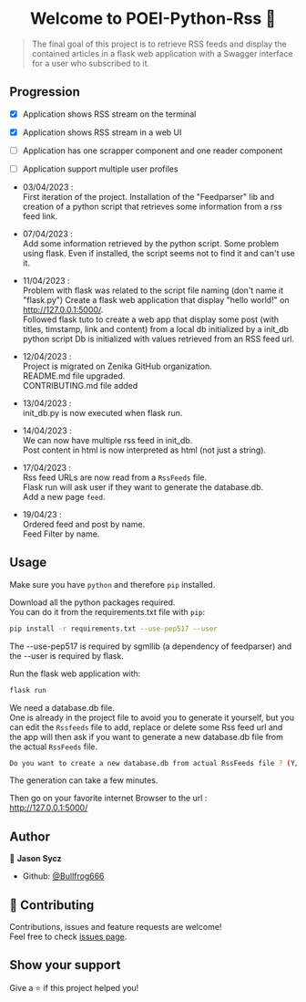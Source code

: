 <h1 align="center">Welcome to POEI-Python-Rss 👋</h1>


> The final goal of this project is to retrieve RSS feeds and display the contained articles in a flask web application with a Swagger interface for a user who subscribed to it.

## Progression

- [x]  Application shows RSS stream on the terminal
- [x]  Application shows RSS stream in a web UI
- [ ]  Application has one scrapper component and one reader component
- [ ]  Application support multiple user profiles


- 03/04/2023 :<br>
First iteration of the project.
Installation of the "Feedparser" lib and creation of a python script that retrieves some information from a rss feed link.<br>

- 07/04/2023 :<br>
Add some information retrieved by the python script.
Some problem using flask. Even if installed, the script seems not to find it and can't use it.<br>

- 11/04/2023 :<br>
Problem with flask was related to the script file naming (don't name it "flask.py")
Create a flask web application that display "hello world!" on http://127.0.0.1:5000/. <br>
Followed flask tuto to create a web app that display some post (with titles, timstamp, link and content) from a local db initialized by a init_db python script
Db is initialized with values retrieved from an RSS feed url.<br>

- 12/04/2023 :<br>
  Project is migrated on Zenika GitHub organization.<br>README.md file upgraded.<br>CONTRIBUTING.md file added<br>

- 13/04/2023 :<br>
  init_db.py is now executed when flask run.<br>

- 14/04/2023 :<br>
  We can now have multiple rss feed in init_db.<br>Post content in html is now interpreted as html (not just a string).<br>

- 17/04/2023 :<br>
  Rss feed URLs are now read from a `RssFeeds` file.<br>Flask run will ask user if they want to generate the database.db.<br>Add a new page `feed`.<br>

- 19/04/23 :<br>
  Ordered feed and post by name.<br>Feed Filter by name.<br>

## Usage

Make sure you have `python` and therefore `pip` installed.<br>

Download all the python packages required.<br>You can do it from the requirements.txt file with `pip`:
```sh
pip install -r requirements.txt --use-pep517 --user
```
The --use-pep517 is required by sgmllib (a dependency of feedparser) and the --user is required by flask.<br>

Run the flask web application with:
```sh
flask run
```

We need a database.db file.<br>One is already in the project file to avoid you to generate it yourself, but you can edit the `Rssfeeds` file to add, replace or delete some Rss feed url and the app will then ask if you want to generate a new database.db file from the actual  `RssFeeds` file.

```sh
Do you want to create a new database.db from actual RssFeeds file ? (Y/N)
```

The generation can take a few minutes.

Then go on your favorite internet Browser to the url :<br>
http://127.0.0.1:5000/

## Author

👤 **Jason Sycz**

* Github: [@Bullfrog666](https://github.com/Bullfrog666)

## 🤝 Contributing

Contributions, issues and feature requests are welcome!<br />Feel free to check [issues page](https://github.com/Zenika/POEI-Python-Rss/issues/). 

## Show your support

Give a ⭐️ if this project helped you!
